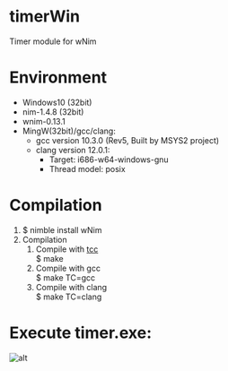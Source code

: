 # timerWin
Timer module for wNim
# Environment
- Windows10 (32bit)  
- nim-1.4.8 (32bit)  
- wnim-0.13.1  
- MingW(32bit)/gcc/clang:  
    - gcc version 10.3.0 (Rev5, Built by MSYS2 project)  
    - clang version 12.0.1:  
       - Target: i686-w64-windows-gnu  
       - Thread model: posix  
# Compilation
1. $ nimble install wNim  
1. Compilation
	1. Compile with [tcc](https://bellard.org/tcc/)  
  $ make   
	1. Compile with gcc   
  $ make TC=gcc  
	1. Compile with clang   
  $ make TC=clang  

# Execute timer.exe:  
![alt](timerWin.gif)
